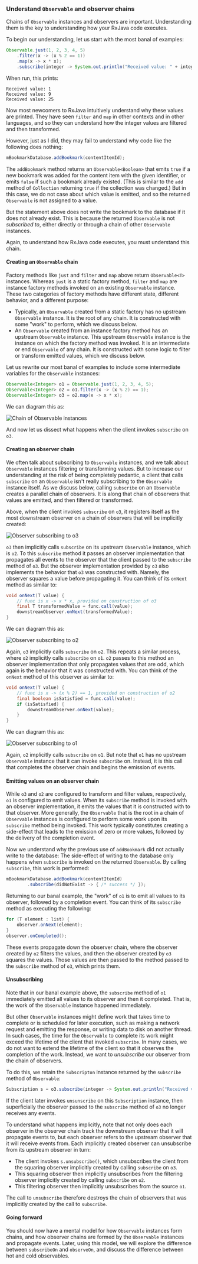 ### Understand `Observable` and observer chains

Chains of `Observable` instances and observers are important. Understanding them is the key to understanding how your RxJava code executes.

To begin our understanding, let us start with the most banal of examples:

```java
Observable.just(1, 2, 3, 4, 5)
    .filter(x -> (x % 2 == 1))
    .map(x -> x * x);
    .subscribe(integer -> System.out.println("Received value: " + integer));
```

When run, this prints:

```text
Received value: 1
Received value: 9
Received value: 25
```

Now most newcomers to RxJava intuitively understand why these values are printed. They have seen `filter` and `map` in other contexts and in other languages, and so they can understand how the integer values are filtered and then transformed.

However, just as I did, they may fail to understand why code like the following does nothing:

```java
mBookmarkDatabase.addBookmark(contentItemId);
```

The `addBookmark` method returns an `Observable<Boolean>` that emits `true` if a new bookmark was added for the content item with the given identifier, or emits `false` if such a bookmark already existed. (This is similar to the `add` method of `Collection` returning `true` if the collection was changed.) But in this case, we do not case about which value is emitted, and so the returned `Observable` is not assigned to a value.

But the statement above does not write the bookmark to the database if it does not already exist. This is because the returned `Observable` is not *subscribed to*, either directly or through a chain of other `Observable` instances.

Again, to understand how RxJava code executes, you must understand this chain.

#### Creating an `Observable` chain

Factory methods like `just` and `filter` and `map` above return `Observable<T>` instances. Whereas `just` is a static factory method, `filter` and `map` are instance factory methods invoked on an existing `Observable` instance. These two categories of factory methods have different state, different behavior, and a different purpose:

* Typically, an `Observable` created from a static factory has no upstream `Observable` instance. It is the root of any chain. It is constructed with some "work" to perform, which we discuss below.
* An `Observable` created from an instance factory method has an upstream `Observable` instance. This upstream `Observable` instance is the instance on which the factory method was invoked. It is an intermediate or end `Observable` of any chain. It is constructed with some logic to filter or transform emitted values, which we discuss below.

Let us rewrite our most banal of examples to include some intermediate variables for the `Observable` instances:

```java
Observable<Integer> o1 = Observable.just(1, 2, 3, 4, 5);
Observable<Integer> o2 = o1.filter(x -> (x % 2) == 1);
Observable<Integer> o3 = o2.map(x -> x * x);
```

We can diagram this as:

![Chain of Observable instances](images/observable-chain.png)

And now let us dissect what happens when the client invokes `subscribe` on `o3`.

#### Creating an observer chain

We often talk about subscribing to `Observable` instances, and we talk about `Observable` instances filtering or transforming values. But to increase our understanding at the risk of being completely pedantic, a client that calls `subscribe` on an `Observable` isn't really subscribing to the `Observable` instance itself. As we discuss below, calling `subscribe` on an `Observable` creates a parallel chain of observers. It is along that chain of observers that values are emitted, and then filtered or transformed.

Above, when the client invokes `subscribe` on `o3`, it registers itself as the most downstream observer on a chain of observers that will be implicitly created:

![Observer subscribing to o3](images/observer-chain-subscribe-o3.png)

`o3` then implicitly calls `subscribe` on its upstream `Observable` instance, which is `o2`. To this `subscribe` method it passes an observer implementation that propagates all events to the observer that the client passed to the `subscribe` method of `o3`. But the observer implementation provided by `o3` also implements the behavior that `o3` was constructed with. Namely, the observer squares a value before propagating it. You can think of its `onNext` method as similar to:

```java
void onNext(T value) {
    // func is x -> x * x, provided on construction of o3
    final T transformedValue = func.call(value);
    downstreamObserver.onNext(transformedValue);
}
```

We can diagram this as:

![Observer subscribing to o2](images/observer-chain-subscribe-o2.png)

Again, `o3` implicitly calls `subscribe` on `o2`. This repeats a similar process, where `o2` implicitly calls `subscribe` on `o1`. `o2` passes to this method an observer implementation that only propagates values that are odd, which again is the behavior that it was constructed with. You can think of the `onNext` method of this observer as similar to:

```java
void onNext(T value) {
    // func is x -> (x % 2) == 1, provided on construction of o2
    final boolean isSatisfied = func.call(value);
    if (isSatisfied) {
        downstreamObserver.onNext(value);
    }
}
```

We can diagram this as:

![Observer subscribing to o1](images/observer-chain-subscribe-o1.png)

Again, `o2` implicitly calls `subscribe` on `o1`. But note that `o1` has no upstream `Observable` instance that it can invoke `subscribe` on. Instead, it is this call that completes the observer chain and begins the emission of events.

#### Emitting values on an observer chain

While `o3` and `o2` are configured to transform and filter values, respectively, `o1` is configured to emit values. When its `subscribe` method is invoked with an observer implementation, it emits the values that it is constructed with to that observer. More generally, the `Observable` that is the root in a chain of `Observable` instances is configured to perform some work upon its `subscribe` method being invoked. This work typically constitutes creating a side-effect that leads to the emission of zero or more values, followed by the delivery of the completion event.

Now we understand why the previous use of `addBookmark` did not actually write to the database: The side-effect of writing to the database only happens when `subscribe` is invoked on the returned `Observable`. By calling `subscribe`, this work is performed:

```java
mBookmarkDatabase.addBookmark(contentItemId)
        .subscribe(didNotExist -> { /* success */ });
```

Returning to our banal example, the "work" of `o1` is to emit all values to its observer, followed by a completion event. You can think of its `subscribe` method as executing the following:

```java
for (T element : list) {
    observer.onNext(element);
}
observer.onCompleted();
```

These events propagate down the observer chain, where the observer created by `o2` filters the values, and then the observer created by `o3` squares the values. Those values are then passed to the method passed to the `subscribe` method of `o3`, which prints them.

#### Unsubscribing

Note that in our banal example above, the `subscribe` method of `o1` immediately emitted all values to its observer and then it completed. That is, the work of the `Observable` instance happened immediately.

But other `Observable` instances might define work that takes time to complete or is scheduled for later execution, such as making a network request and emitting the response, or writing data to disk on another thread. In such cases, the time for the `Observable` to complete its work might exceed the lifetime of the client that invoked `subscribe`. In many cases, we do not want to extend the lifetime of the client so that it observes the completion of the work. Instead, we want to *unsubscribe* our observer from the chain of observers.

To do this, we retain the `Subscripton` instance returned by the `subscribe` method of `Observable`:

```java
Subscription s = o3.subscribe(integer -> System.out.println("Received value: " + integer));
```

If the client later invokes `unsunscribe` on this `Subscription` instance, then superficially the observer passed to the `subscribe` method of `o3` no longer receives any events.

To understand what happens implicitly, note that not only does each observer in the observer chain track the downstream observer that it will propagate events to, but each observer refers to the upstream observer that it will receive events from. Each implicitly created observer can unsubscribe from its upstream observer in turn:

* The client invokes `s.unsubscribe()`, which unsubscribes the client from the squaring observer implicitly created by calling `subscribe` on `o3`.
* This squaring observer then implicitly unsubscribes from the filtering observer implicitly created by calling `subscribe` on `o2`.
* This filtering observer then implicitly unsubscribes from the source `o1`.

The call to `unsubscribe` therefore destroys the chain of observers that was implicitly created by the call to `subscribe`.

#### Going forward

You should now have a mental model for how `Observable` instances form chains, and how observer chains are formed by the `Observable` instances and propagate events. Later, using this model, we will explore the difference between `subscribeOn` and `observeOn`, and discuss the difference between hot and cold observables.

